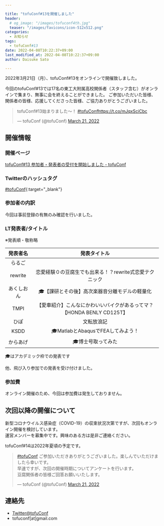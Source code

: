 ```yaml
---

title: "tofuConf#13を開催しました"
header:
  # og_image: "/images/tofuconf4th.jpg"
  teaser: "/images/favicons/icon-512x512.png"
categories: 
  - お知らせ
tags:
  - tofuConf#13
date: 2022-04-08T10:22:37+09:00
last_modified_at: 2022-04-08T10:22:37+09:00
author: Daisuke Sato

---
```


2022年3月21日（月）、tofuConf#13をオンラインで開催致しました。

今回のtofuConf#13では17名の東工大附属高校関係者（スタッフ含む）がオンラインで集まり、無事に会を終えることができました。
ご参加いただいた皆様、関係者の皆様、応援してくださった皆様、ご協力ありがとうございました。

<blockquote class="twitter-tweet" data-conversation="none"><p lang="ja" dir="ltr">tofuConf#13始まりました〜！ <a href="https://twitter.com/hashtag/tofuConf?src=hash&amp;ref_src=twsrc%5Etfw">#tofuConf</a><a href="https://t.co/mJqxSciCbc">https://t.co/mJqxSciCbc</a></p>&mdash; tofuConf (@tofuConf) <a href="https://twitter.com/tofuConf/status/1505774159665672192?ref_src=twsrc%5Etfw">March 21, 2022</a></blockquote> <script async src="https://platform.twitter.com/widgets.js" charset="utf-8"></script>

## 開催情報

### 開催ページ

[tofuConf#13 参加者・発表者の受付を開始しました - tofuConf](/2022-02-15/13th-tofuconf-general.html)

### Twitterのハッシュタグ

[#tofuConf](https://twitter.com/hashtag/tofuConf){:target="_blank"}

### 参加者の内訳

今回は事前登録の有無のみ確認を行いました。

### LT発表者/タイトル

※発表順・敬称略

| 発表者名 | 発表タイトル |
|:--------:|:----------------------:|
| らるご |  |
| rewrite | 恋愛経験０の豆腐生でも出来る！？rewrite式恋愛テクニック |
| あくしおん | 🎓【課研とその後】高次楽器音分離モデルの軽量化|
| TMPI | 【愛車紹介】こんなにかわいいバイクがあるってマ？【HONDA BENLY CD125T】 |
| ひぽ | 文転放浪記 |
| KSDD | 🎓MatlabとAbaqusでFEAしてみよう！|
| からあげ | 🎓博士号取ってみた |

🎓はアカデミック枠での発表です

他、飛び入り参加での発表を受け付けました。

### 参加費

オンライン開催のため、今回は参加費は発生しておりません。

## 次回以降の開催について

新型コロナウイルス感染症（COVID-19）の収束状況次第ですが、次回もオンライン開催を検討しています。  
運営メンバーを募集中です。興味のある方は是非ご連絡ください。

tofuConf#14は2022年夏頃の予定です。

<blockquote class="twitter-tweet"><p lang="ja" dir="ltr"><a href="https://twitter.com/hashtag/tofuConf?src=hash&amp;ref_src=twsrc%5Etfw">#tofuConf</a> ご参加いただきありがとうございました。楽しんでいただけましたら幸いです。<br>早速ですが、次回の開催時期についてアンケートを行います。<br>豆腐関係者の皆様ご回答お願いいたします。</p>&mdash; tofuConf (@tofuConf) <a href="https://twitter.com/tofuConf/status/1505832594235355138?ref_src=twsrc%5Etfw">March 21, 2022</a></blockquote> <script async src="https://platform.twitter.com/widgets.js" charset="utf-8"></script>


## 連絡先

* [Twitter@tofuConf](https://twitter.com/tofuConf)
* tofuconf[at]gmail.com

